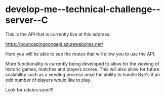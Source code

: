 # develop-me--technical-challenge--server--C

This is the API that is currently live at this address:

https://bouncepingpongapi.azurewebsites.net/

Here you will be able to see the routes that will allow you to use the API.

More functionality is currently being developed to allow for the viewing of historic games, matches and players scores.
This will also allow for future scalability such as a seeding process ansd the ability to handle Bye's if an odd number of players would like to play.

Look for udates soon!!!

